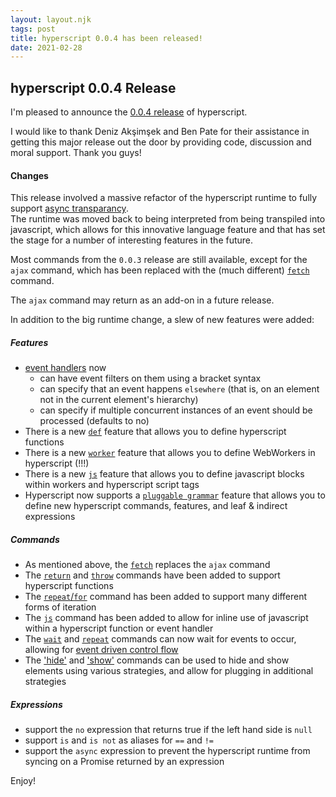 ```yaml
---
layout: layout.njk
tags: post
title: hyperscript 0.0.4 has been released!
date: 2021-02-28
---
```


## hyperscript 0.0.4 Release

I'm pleased to announce the [0.0.4 release](https://unpkg.com/browse/hyperscript.org@0.0.4/) of hyperscript.

I would like to thank Deniz Akşimşek and Ben Pate for their assistance in getting this major
release out the door by providing code, discussion and moral support. Thank you guys!

#### Changes

This release involved a massive refactor of the hyperscript runtime to fully support [async transparancy](/docs#async).  
The runtime was moved back to being interpreted from being transpiled into javascript, which allows for this
innovative language feature and that has set the stage for a number of interesting features in the future.

Most commands from the `0.0.3` release are still available, except for the `ajax` command, which has been replaced with
the (much different) [`fetch`](/commands/fetch) command.

The `ajax` command may return as an add-on in a future release.

In addition to the big runtime change, a slew of new features were added:

##### Features

- [event handlers](/features/on) now
  - can have event filters on them using a bracket syntax
  - can specify that an event happens `elsewhere` (that is, on an element not in the current element's hierarchy)
  - can specify if multiple concurrent instances of an event should be processed (defaults to no)
- There is a new [`def`](/features/def) feature that allows you to define hyperscript functions
- There is a new [`worker`](/features/worker) feature that allows you to define WebWorkers in hyperscript (!!!)
- There is a new [`js`](/features/js) feature that allows you to define javascript blocks within workers and hyperscript script tags
- Hyperscript now supports a [`pluggable grammar`](/docs#extending) feature that allows you to define new hyperscript
  commands, features, and leaf & indirect expressions

##### Commands

- As mentioned above, the [`fetch`](/commands/fetch) replaces the `ajax` command
- The [`return`](/commands/return) and [`throw`](/commands/throw) commands have been added to support hyperscript functions
- The [`repeat`/`for`](/commands/repeat) command has been added to support many different forms of iteration
- The [`js`](/commands/js) command has been added to allow for inline use of javascript within a hyperscript function or event handler
- The [`wait`](/commands/wait) and [`repeat`](/commands/repeat) commands can now wait for events to occur, allowing for
  [event driven control flow](/docs#events)
- The ['hide'](/commands/hide) and ['show'](/commands/show) commands can be used to hide and show elements using various
  strategies, and allow for plugging in additional strategies

##### Expressions

- support the `no` expression that returns true if the left hand side is `null`
- support `is` and `is not` as aliases for `==` and `!=`
- support the `async` expression to prevent the hyperscript runtime from syncing on a Promise returned by an expression

Enjoy!
